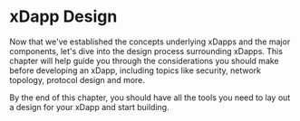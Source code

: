 # xDapp Design

Now that we've established the concepts underlying xDapps and the major components, let's dive into the design process surrounding xDapps. This chapter will help guide you through the considerations you should make before developing an xDapp, including topics like security, network topology, protocol design and more.

By the end of this chapter, you should have all the tools you need to lay out a design for your xDapp and start building.
